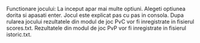 Functionare jocului:
La inceput apar mai multe optiuni.
Alegeti optiunea dorita si apasati enter.
Jocul este explicat pas cu pas in consola.
Dupa rularea jocului rezultatele din modul de joc PvC vor fi inregistrate in fisierul
scores.txt. 
Rezultatele din modul de joc PvP vor fi inregistrate in fisierul
istoric.txt. 